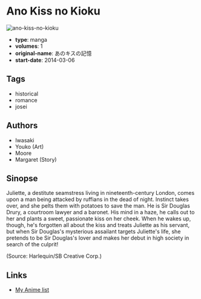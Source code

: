 # Ano Kiss no Kioku

![ano-kiss-no-kioku](https://cdn.myanimelist.net/images/manga/2/247070.jpg)

-   **type**: manga
-   **volumes**: 1
-   **original-name**: あのキスの記憶
-   **start-date**: 2014-03-06

## Tags

-   historical
-   romance
-   josei

## Authors

-   Iwasaki
-   Youko (Art)
-   Moore
-   Margaret (Story)

## Sinopse

Juliette, a destitute seamstress living in nineteenth-century London, comes upon a man being attacked by ruffians in the dead of night. Instinct takes over, and she pelts them with potatoes to save the man. He is Sir Douglas Drury, a courtroom lawyer and a baronet. His mind in a haze, he calls out to her and plants a sweet, passionate kiss on her cheek. When he wakes up, though, he's forgotten all about the kiss and treats Juliette as his servant, but when Sir Douglas's mysterious assailant targets Juliette's life, she pretends to be Sir Douglas's lover and makes her debut in high society in search of the culprit!

(Source: Harlequin/SB Creative Corp.)

## Links

-   [My Anime list](https://myanimelist.net/manga/127456/Ano_Kiss_no_Kioku)

